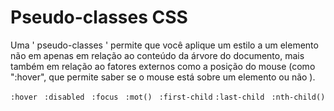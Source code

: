 # Pseudo-classes CSS

Uma ' pseudo-classes ' permite que você aplique um estilo a um elemento não em apenas em relação ao conteúdo da árvore do documento, mais também em relação ao fatores externos como a posição do mouse (como ":hover", que permite saber se o mouse está sobre um elemento ou não ).

` :hover `
` :disabled`
` :focus`
` :mot()`
` :first-child`
` :last-child `
` :nth-child()`